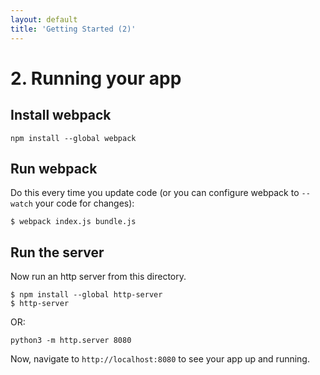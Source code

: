 ```yaml
---
layout: default
title: 'Getting Started (2)'
---
```


# 2. Running your app

## Install webpack
```
npm install --global webpack
```

## Run webpack
Do this every time you update code (or you can configure webpack to `--watch` your code for changes):

```shell
$ webpack index.js bundle.js
```

## Run the server
Now run an http server from this directory.

```shell
$ npm install --global http-server
$ http-server
```

OR:

```shell
python3 -m http.server 8080
```

Now, navigate to `http://localhost:8080` to see your app up and running.
